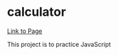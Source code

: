 # calculator
[Link to Page](carr0t02.github.io/calculator/)

This project is to practice JavaScript
